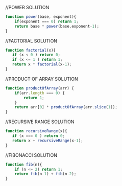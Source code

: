 //POWER SOLUTION
```js
function power(base, exponent){
    if(exponent === 0) return 1;
    return base * power(base,exponent-1);
}
```

//FACTORIAL SOLUTION
```js
function factorial(x){
   if (x < 0 ) return 0;
   if (x <= 1 ) return 1;
   return x * factorial(x-1);
}
```

//PRODUCT OF ARRAY SOLUTION
```js
function productOfArray(arr) {
    if(arr.length === 0) {
        return 1;
    }
    return arr[0] * productOfArray(arr.slice(1));
}
```
//RECURSIVE RANGE SOLUTION
```js
function recursiveRange(x){
   if (x === 0 ) return 0;
   return x + recursiveRange(x-1);
}
```

//FIBONACCI SOLUTION
```js
function fib(n){
    if (n <= 2) return 1;
    return fib(n-1) + fib(n-2);
}
```
